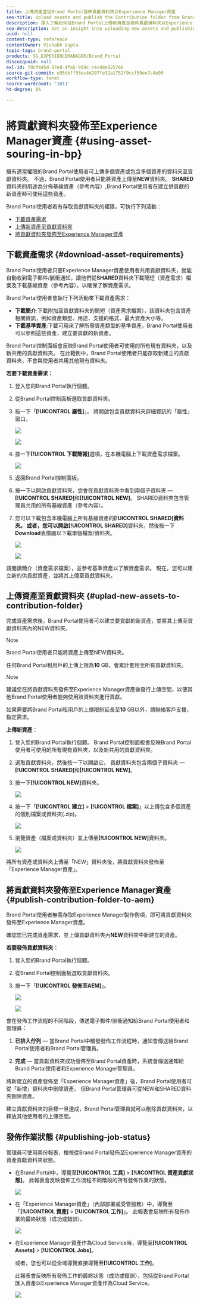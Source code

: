 ```yaml
---
title: 上傳資產並從Brand Portal發佈貢獻資料夾以Experience Manager資產
seo-title: Upload assets and publish the Contribution folder from Brand Portal to Experience Manager Assets
description: 深入了解如何從Brand Portal上傳新資產及發佈貢獻資料夾以Experience Manager資產。
seo-description: Get an insight into uploading new assets and publishing the contribution folder from Brand Portal to Experience Manager Assets.
uuid: null
content-type: reference
contentOwner: Vishabh Gupta
topic-tags: brand-portal
products: SG_EXPERIENCEMANAGER/Brand_Portal
discoiquuid: null
exl-id: 7dcf445d-97ed-4fa5-959c-c4c48e325766
source-git-commit: e95dbff93ec4d207fe32a1752f9ccf59ee7c4e90
workflow-type: tm+mt
source-wordcount: '1011'
ht-degree: 0%

---
```


# 將貢獻資料夾發佈至Experience Manager資產 {#using-asset-souring-in-bp}

擁有適當權限的Brand Portal使用者可上傳多個資產或包含多個資產的資料夾至貢獻資料夾。 不過，Brand Portal使用者只能將資產上傳至&#x200B;**NEW**&#x200B;資料夾。 **SHARED**&#x200B;資料夾的用途為分佈基線資產（參考內容）,Brand Portal使用者在建立供貢獻的新資產時可使用這些資產。

Brand Portal使用者若有存取貢獻資料夾的權限，可執行下列活動：

* [下載資產需求](#download-asset-requirements)
* [上傳新資產至貢獻資料夾](#uplad-new-assets-to-contribution-folder)
* [將貢獻資料夾發佈至Experience Manager資產](#publish-contribution-folder-to-aem)

## 下載資產需求 {#download-asset-requirements}

Brand Portal使用者只要Experience Manager資產使用者共用貢獻資料夾，就能自動收到電子郵件/脈衝通知，讓他們從&#x200B;**SHARED**&#x200B;資料夾下載簡短（資產需求）檔案及下載基線資產（參考內容），以確保了解資產需求。

Brand Portal使用者會執行下列活動來下載資產需求：

* **下載簡介**:下載附加至貢獻資料夾的簡短（資產需求檔案），該資料夾包含資產相關資訊，例如資產類型、用途、支援的格式、最大資產大小等。
* **下載基準資產**:下載可用來了解所需資產類型的基準資產。Brand Portal使用者可以參照這些資產，建立要貢獻的新資產。

Brand Portal控制面板會反映Brand Portal使用者可使用的所有現有資料夾，以及新共用的貢獻資料夾。 在此範例中，Brand Portal使用者只能存取新建立的貢獻資料夾，不會與使用者共用其他現有資料夾。

**若要下載資產需求：**

1. 登入您的Brand Portal執行個體。
1. 從Brand Portal控制面板選取貢獻資料夾。
1. 按一下「**[!UICONTROL 屬性]**」。 將開啟包含貢獻資料夾詳細資訊的「屬性」窗口。

   ![](assets/properties.png)

   ![](assets/download-asset-requirement2.png)

1. 按一下&#x200B;**[!UICONTROL 下載簡報]**&#x200B;選項，在本機電腦上下載資產需求檔案。

   ![](assets/download.png)

1. 返回Brand Portal控制面板。
1. 按一下以開啟貢獻資料夾，您會在貢獻資料夾中看到兩個子資料夾 — **[!UICONTROL SHARED]**&#x200B;和&#x200B;**[!UICONTROL NEW]**。 SHARED資料夾包含管理員共用的所有基線資產（參考內容）。
1. 您可以下載包含本機電腦上所有基線資產的&#x200B;**[!UICONTROL SHARED]**資料夾。
或者，您可以開啟**[!UICONTROL SHARED]**&#x200B;資料夾，然後按一下&#x200B;**Download**&#x200B;表徵圖以下載單個檔案/資料夾。

   ![](assets/download.png)

   ![](assets/download-asset-requirement4.png)

請閱讀簡介（資產需求檔案），並參考基準資產以了解資產需求。 現在，您可以建立新的供貢獻資產，並將其上傳至貢獻資料夾。


## 上傳資產至貢獻資料夾 {#uplad-new-assets-to-contribution-folder}

完成資產需求後，Brand Portal使用者可以建立要貢獻的新資產，並將其上傳至貢獻資料夾內的NEW資料夾。

>[!NOTE]
>
>Brand Portal使用者只能將資產上傳至NEW資料夾。
>
>任何Brand Portal租用戶的上傳上限為&#x200B;**10** GB，會累計套用至所有貢獻資料夾。

>[!NOTE]
>
>建議您在將貢獻資料夾發佈至Experience Manager資產後發行上傳空間，以便其他Brand Portal使用者能夠使用該資料夾進行貢獻。
>
>如果需要將Brand Portal租用戶的上傳限制延長至&#x200B;**10** GB以外，請聯絡客戶支援，指定需求。


**上傳新資產：**

1. 登入您的Brand Portal執行個體。
Brand Portal控制面板會反映Brand Portal使用者可使用的所有現有資料夾，以及新共用的貢獻資料夾。

1. 選取貢獻資料夾，然後按一下以開啟它。 貢獻資料夾包含兩個子資料夾 — **[!UICONTROL SHARED]**&#x200B;和&#x200B;**[!UICONTROL NEW]**。

1. 按一下&#x200B;**[!UICONTROL NEW]**&#x200B;資料夾。

   ![](assets/upload-new-assets4.png)

1. 按一下「**[!UICONTROL 建立]** > **[!UICONTROL 檔案]**」以上傳包含多個資產的個別檔案或資料夾(.zip)。

   ![](assets/upload-new-assets5.png)

1. 瀏覽資產（檔案或資料夾）並上傳至&#x200B;**[!UICONTROL NEW]**&#x200B;資料夾。

   ![](assets/upload-new-assets6.png)

將所有資產或資料夾上傳至「NEW」資料夾後，將貢獻資料夾發佈至「Experience Manager資產」。


## 將貢獻資料夾發佈至Experience Manager資產 {#publish-contribution-folder-to-aem}

Brand Portal使用者無需存取Experience Manager製作例項，即可將貢獻資料夾發佈至Experience Manager資產。

確認您已完成資產需求，並上傳貢獻資料夾內&#x200B;**NEW**&#x200B;資料夾中新建立的資產。

**若要發佈貢獻資料夾：**

1. 登入您的Brand Portal執行個體。

1. 從Brand Portal控制面板選取貢獻資料夾。
1. 按一下「**[!UICONTROL 發佈至AEM]**」。

   ![](assets/export.png)

   ![](assets/publish-contribution-folder-to-aem1.png)

會在發佈工作流程的不同階段，傳送電子郵件/脈衝通知給Brand Portal使用者和管理員：

1. **已排入佇列**  — 當Brand Portal中觸發發佈工作流程時，通知會傳送給Brand Portal使用者和Brand Portal管理員。

1. **完成**  — 當貢獻資料夾成功發佈至Brand Portal資產時，系統會傳送通知給Brand Portal使用者和Experience Manager管理員。

將新建立的資產發佈至「Experience Manager資產」後，Brand Portal使用者可從「新增」資料夾中刪除資產。 但Brand Portal管理員可從NEW和SHARED資料夾刪除資產。

建立貢獻資料夾的目標一旦達成，Brand Portal管理員就可以刪除貢獻資料夾，以釋放其他使用者的上傳空間。

## 發佈作業狀態 {#publishing-job-status}

管理員可使用兩份報表，檢視從Brand Portal發佈至Experience Manager資產的資產貢獻資料夾狀態。

* 在Brand Portal中，導覽至&#x200B;**[!UICONTROL 工具]** > **[!UICONTROL 資產貢獻狀態]**。 此報表會反映發佈工作流程不同階段的所有發佈作業的狀態。

   ![](assets/contribution-folder-status.png)

* 在「Experience Manager資產」（內部部署或受管服務）中，導覽至「**[!UICONTROL 資產]** > **[!UICONTROL 工作]**」。 此報表會反映所有發佈作業的最終狀態（成功或錯誤）。

   ![](assets/publishing-status.png)

* 在Experience Manager資產作為Cloud Service時，導覽至&#x200B;**[!UICONTROL Assets]** > **[!UICONTROL Jobs]**。

   或者，您也可以從全域導覽直接導覽至&#x200B;**[!UICONTROL 工作]**。

   此報表會反映所有發佈工作的最終狀態（成功或錯誤），包括從Brand Portal匯入資產以Experience Manager資產作為Cloud Service。

   ![](assets/cloud-service-job-status.png)

<!--
>[!NOTE]
>
>Currently, no report is generated in AEM Assets as a Cloud Service for the Asset Sourcing workflow. 
-->
